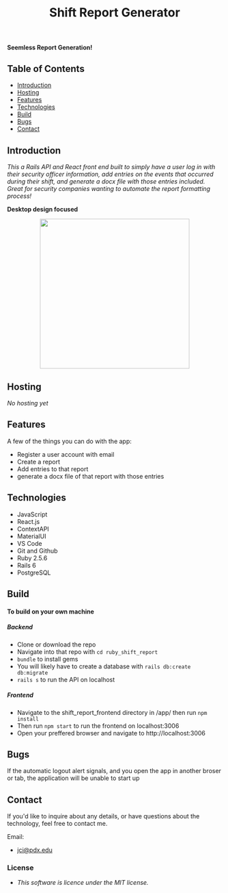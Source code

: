 <h1 align="center"> Shift Report Generator </h1> <br>

#### Seemless Report Generation!

<!-- START doctoc generated TOC please keep comment here to allow auto update -->
<!-- DON'T EDIT THIS SECTION, INSTEAD RE-RUN doctoc TO UPDATE -->

## Table of Contents

- [Introduction](#introduction)
- [Hosting](#hosting)
- [Features](#features)
- [Technologies](#technologies)
- [Build](#build)
- [Bugs](#bugs)
- [Contact](#contact)

<!-- END doctoc generated TOC please keep comment here to allow auto update -->

## Introduction

_This a Rails API and React front end built to simply have a user log in with their security officer information, add entries on the events that occurred during their shift, and generate a docx file with those entries included. Great for security companies wanting to automate the report formatting process!_

**Desktop design focused**

<p align="center">
  <img src = "" width=350>
</p>

## Hosting

_No hosting yet_

## Features

A few of the things you can do with the app:

- Register a user account with email
- Create a report
- Add entries to that report
- generate a docx file of that report with those entries

## Technologies

- JavaScript
- React.js
- ContextAPI
- MaterialUI
- VS Code
- Git and Github
- Ruby 2.5.6
- Rails 6
- PostgreSQL

## Build

#### To build on your own machine
##### Backend
- Clone or download the repo
- Navigate into that repo with `cd ruby_shift_report`
- `bundle` to install gems
- You will likely have to create a database with `rails db:create db:migrate`
- `rails s` to run the API on localhost
##### Frontend
- Navigate to the shift_report_frontend directory in /app/ then run `npm install`
- Then run `npm start` to run the frontend on localhost:3006
- Open your preffered browser and navigate to http://localhost:3006

## Bugs

If the automatic logout alert signals, and you open the app in another broser or tab, the application will be unable to start up

## Contact

If you'd like to inquire about any details, or have questions about the technology, feel free to contact me.

Email:

- jci@pdx.edu

### License

- _This software is licence under the MIT license._
